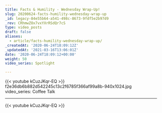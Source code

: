 ```yaml
---
title: Facts & Humility - Wednesday Wrap-Up!
slug: 20200624-facts-humility-wednesday-wrap-up
_id: legacy-84e55b64-a541-498c-8673-9fdf5e2b97d9
_rev: CRhmwZOx7vxYXrRSdQr7cS
type: video_posts
draft: false
aliases:
  - article/facts-humility-wednesday-wrap-up/
_createdAt: '2020-06-24T18:09:12Z'
_updatedAt: '2021-03-16T13:06:01Z'
date: '2020-06-24T18:09:12+00:00'
weight: 50
video_series: Spotlight

---
```

{{< youtube kCuzJKqr-EQ >}}    f2e36db6b882d542245c13c2f6785f366af99a8b-940x1024.jpg
video_series: Coffee Talk

---
{{< youtube kCuzJKqr-EQ >}}